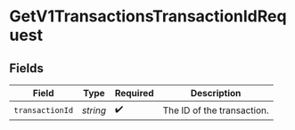 # GetV1TransactionsTransactionIdRequest


## Fields

| Field                      | Type                       | Required                   | Description                |
| -------------------------- | -------------------------- | -------------------------- | -------------------------- |
| `transactionId`            | *string*                   | :heavy_check_mark:         | The ID of the transaction. |